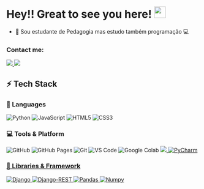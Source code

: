 # Hey!! Great to see you here! <img src="/src/wave.gif" width="30px" height="30px">

* 📖 Sou estudante de Pedagogia mas estudo também programação 💻 


### Contact me:

<p align="left">
	<a href="https://www.linkedin.com/in/sheezarainbow/">
		<img src="https://img.shields.io/badge/LinkedIn-0077B5?style=for-the-badge&logo=linkedin&logoColor=white"/>
	</a>

 <a href="mailto:whysoserious80@gmail.com">
		<img src="https://img.shields.io/badge/Gmail-D14836?style=for-the-badge&logo=gmail&logoColor=white"/>
	</a>
 


## ⚡ Tech Stack
	  
	  
### 🚀 Languages

![Python](https://img.shields.io/badge/Python-FFD43B?style=for-the-badge&logo=python&logoColor=306998)
![JavaScript](https://img.shields.io/badge/JavaScript-323330?style=for-the-badge&logo=javascript&logoColor=F7DF1E)
![HTML5](https://img.shields.io/badge/HTML5-E34F26?style=for-the-badge&logo=html5&logoColor=white)
![CSS3](https://img.shields.io/badge/CSS3-1572B6?style=for-the-badge&logo=css3&logoColor=white)
	  
	  
### 💻 Tools & Platform

![GitHub](https://img.shields.io/badge/GitHub-100000?style=for-the-badge&logo=github&logoColor=white)
![GitHub Pages](https://img.shields.io/badge/GitHub_Pages-100000?style=for-the-badge&logo=github&logoColor=white)
![Git](https://img.shields.io/badge/Git-F05032?style=for-the-badge&logo=git&logoColor=white)
![VS Code](https://img.shields.io/badge/Visual_Studio_Code-0078D4?style=for-the-badge&logo=visual%20studio%20code&logoColor=white)
![Google Colab](https://img.shields.io/badge/Colab-F9AB00?style=for-the-badge&logo=googlecolab&color=525252)
<a href="https://codepen.io/sheezarainbow9">
    <img src="https://img.shields.io/badge/Codepen-000000?style=for-the-badge&logo=codepen&logoColor=white"/>
![PyCharm](https://img.shields.io/badge/PyCharm-000000.svg?&style=for-the-badge&logo=PyCharm&logoColor=white)
	  
	  
### 🧩 Libraries & Framework

![Django](https://img.shields.io/badge/Django-092E20?style=for-the-badge&logo=django&logoColor=green)
![Django-REST](https://img.shields.io/badge/django%20rest-ff1709?style=for-the-badge&logo=django&logoColor=white)
![Pandas](https://img.shields.io/badge/Pandas-2C2D72?style=for-the-badge&logo=pandas&logoColor=white)
![Numpy](https://img.shields.io/badge/Numpy-777BB4?style=for-the-badge&logo=numpy&logoColor=white)
